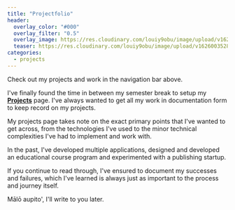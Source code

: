 ```yaml
---
title: "Projectfolio"
header:
  overlay_color: "#000"
  overlay_filter: "0.5"
  overlay_image: https://res.cloudinary.com/louiy9obu/image/upload/v1626002590/letisias_projects_fjlv67.png
  teaser: https://res.cloudinary.com/louiy9obu/image/upload/v1626003528/500x300projects_dbt5xc.png
categories:
  - projects
---
```


Check out my projects and work in the navigation bar above.

I've finally found the time in between my semester break to setup my **[Projects](https://letisiapangataa.github.io/projects/)** page. I've always wanted to get all my work in documentation form to keep record on my projects.
 
My projects page takes note on the exact primary points that I've wanted to get across, from the technologies I've used to the minor technical complexities I've had to implement and work with.

 In the past, I've developed multiple applications, designed and developed an educational course program and experimented with a publishing startup. 
 
 If you continue to read through, I've ensured to document my successes and failures, which I've learned is always just as important to the process and journey itself.

 Mālō aupito', I'll write to you later.